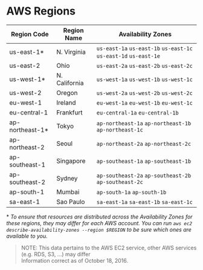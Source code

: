 # AWS Regions

| Region Code        | Region Name       | Availability Zones
---------------------|-------------------|--------------------------------------------------------
| us-east-1*         | N. Virginia       | `us-east-1a` `us-east-1b` `us-east-1c` `us-east-1d` `us-east-1e`
| us-east-2          | Ohio              | `us-east-2a` `us-east-2b` `us-east-2c`
| us-west-1*         | N. California     | `us-west-1a` `us-west-1b` `us-west-1c`
| us-west-2	         | Oregon	           | `us-west-2a` `us-west-2b` `us-west-2c`
| eu-west-1	         | Ireland	         | `eu-west-1a` `eu-west-1b` `eu-west-1c`
| eu-central-1	     | Frankfurt	       | `eu-central-1a` `eu-central-1b`
| ap-northeast-1*    | Tokyo	           | `ap-northeast-1a` `ap-northeast-1b` `ap-northeast-1c`
| ap-northeast-2     | Seoul             | `ap-northeast-2a` `ap-northeast-2c`
| ap-southeast-1	   | Singapore	       | `ap-southeast-1a` `ap-southeast-1b`
| ap-southeast-2	   | Sydney	           | `ap-southeast-2a` `ap-southeast-2b` `ap-southeast-2c`
| ap-south-1         | Mumbai            | `ap-south-1a` `ap-south-1b`
| sa-east-1	         | Sao Paulo	       | `sa-east-1a` `sa-east-1b` `sa-east-1c`

\* *To ensure that resources are distributed across the Availability Zones for these regions, they may differ for each AWS account. You can run `aws ec2 describe-availability-zones --region $REGION` to be sure which ones are available to you.*

> NOTE: This data pertains to the AWS EC2 service, other AWS services (e.g. RDS, S3, ...) may differ  
Information correct as of October 18, 2016.